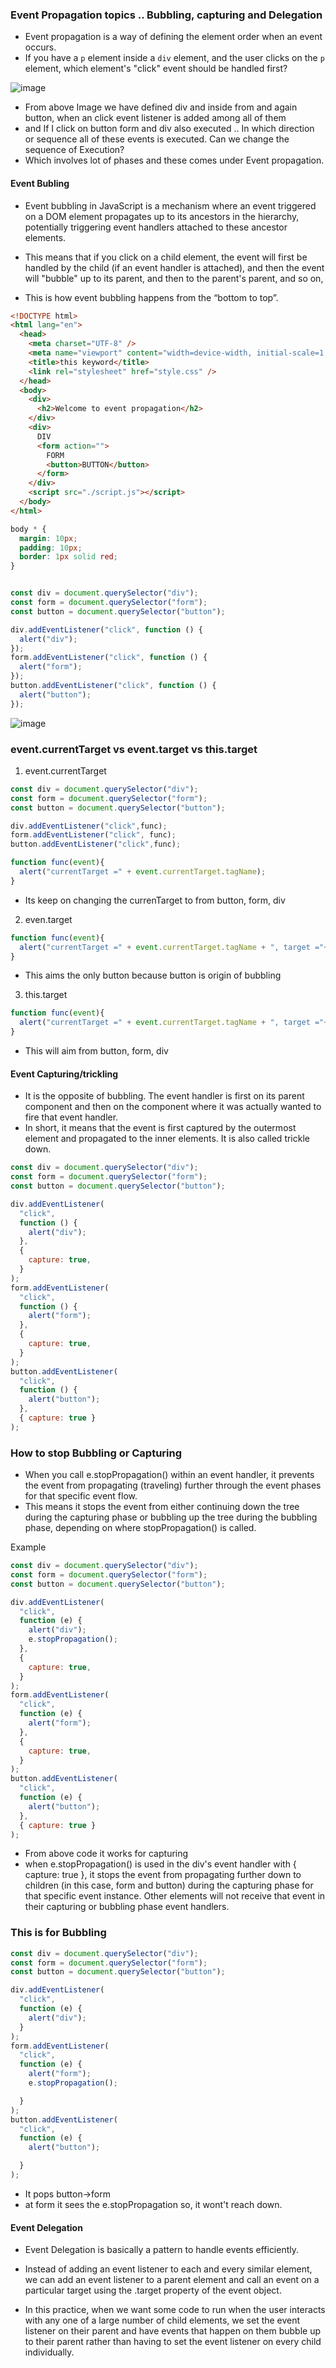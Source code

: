 ### Event Propagation topics .. Bubbling, capturing and Delegation

- Event propagation is a way of defining the element order when an event occurs.
-  If you have a `p` element inside a `div` element, and the user clicks on the `p` element, which element's "click" event should be handled first?

![image](https://github.com/venkatdas/Interview_prep/assets/43024084/52f91f02-0dea-4d3d-af83-6d765e654b82)

- From above Image we have defined div and inside from and again button, when an click event listener is added among all of them
- and If I click on button form and div also executed .. In which direction or sequence all of these events is executed. Can we change the sequence of Execution?
-  Which involves lot of phases and these comes under Event propagation.

#### Event Bubling

- Event bubbling in JavaScript is a mechanism where an event triggered on a DOM element propagates up to its ancestors in the hierarchy, potentially triggering event handlers attached to these ancestor elements.
- This means that if you click on a child element, the event will first be handled by the child (if an event handler is attached), and then the event will "bubble" up to its parent, and then to the parent's parent, and so on,


- This is how event bubbling happens from the “bottom to top”.

```html
<!DOCTYPE html>
<html lang="en">
  <head>
    <meta charset="UTF-8" />
    <meta name="viewport" content="width=device-width, initial-scale=1.0" />
    <title>this keyword</title>
    <link rel="stylesheet" href="style.css" />
  </head>
  <body>
    <div>
      <h2>Welcome to event propagation</h2>
    </div>
    <div>
      DIV
      <form action="">
        FORM
        <button>BUTTON</button>
      </form>
    </div>
    <script src="./script.js"></script>
  </body>
</html>
```

```css
body * {
  margin: 10px;
  padding: 10px;
  border: 1px solid red;
}
```
```js

const div = document.querySelector("div");
const form = document.querySelector("form");
const button = document.querySelector("button");

div.addEventListener("click", function () {
  alert("div");
});
form.addEventListener("click", function () {
  alert("form");
});
button.addEventListener("click", function () {
  alert("button");
});
```
![image](https://github.com/venkatdas/Interview_prep/assets/43024084/5e231b46-ed8a-40e0-a07d-c5996f3a0ed0)

### event.currentTarget vs  event.target vs this.target

1) event.currentTarget

```js
const div = document.querySelector("div");
const form = document.querySelector("form");
const button = document.querySelector("button");

div.addEventListener("click",func);
form.addEventListener("click", func);
button.addEventListener("click",func);

function func(event){
  alert("currentTarget =" + event.currentTarget.tagName);
}
```

- Its keep on changing the currenTarget to from button, form, div

2) even.target

```js
function func(event){
  alert("currentTarget =" + event.currentTarget.tagName + ", target ="+ event.target.tagName);
}
```
- This aims the only button because button is origin of bubbling

3) this.target

```js
function func(event){
  alert("currentTarget =" + event.currentTarget.tagName + ", target ="+ event.target.tagName +", this =" + this.tagName);
}
```

- This will aim from button, form, div

#### Event Capturing/trickling

-  It is the opposite of bubbling. The event handler is first on its parent component and then on the component where it was actually wanted to fire that event handler.
-   In short, it means that the event is first captured by the outermost element and propagated to the inner elements. It is also called trickle down.

```js
const div = document.querySelector("div");
const form = document.querySelector("form");
const button = document.querySelector("button");

div.addEventListener(
  "click",
  function () {
    alert("div");
  },
  {
    capture: true,
  }
);
form.addEventListener(
  "click",
  function () {
    alert("form");
  },
  {
    capture: true,
  }
);
button.addEventListener(
  "click",
  function () {
    alert("button");
  },
  { capture: true }
);
```
### How to stop Bubbling or Capturing

- When you call e.stopPropagation() within an event handler, it prevents the event from propagating (traveling) further through the event phases for that specific event flow.
-  This means it stops the event from either continuing down the tree during the capturing phase or bubbling up the tree during the bubbling phase, depending on where stopPropagation() is called.

Example

```js
const div = document.querySelector("div");
const form = document.querySelector("form");
const button = document.querySelector("button");

div.addEventListener(
  "click",
  function (e) {
    alert("div");
    e.stopPropagation();
  },
  {
    capture: true,
  }
);
form.addEventListener(
  "click",
  function (e) {
    alert("form");
  },
  {
    capture: true,
  }
);
button.addEventListener(
  "click",
  function (e) {
    alert("button");
  },
  { capture: true }
);
```

- From above code it works for capturing 
-  when e.stopPropagation() is used in the div's event handler with { capture: true }, it stops the event from propagating further down to children (in this case, form and button) during the capturing phase for that specific event instance. Other elements will not receive that event in their capturing or bubbling phase event handlers.

### This is for Bubbling

```js
const div = document.querySelector("div");
const form = document.querySelector("form");
const button = document.querySelector("button");

div.addEventListener(
  "click",
  function (e) {
    alert("div");
  }
);
form.addEventListener(
  "click",
  function (e) {
    alert("form");
    e.stopPropagation();

  }
);
button.addEventListener(
  "click",
  function (e) {
    alert("button");

  }
);
```
- It pops button->form
- at form it sees the e.stopPropagation so, it wont't reach down.


#### Event Delegation

- Event Delegation is basically a pattern to handle events efficiently.
- Instead of adding an event listener to each and every similar element, we can add an event listener to a parent element and call an event on a particular target using the .target property of the event object.

-  In this practice, when we want some code to run when the user interacts with any one of a large number of child elements, we set the event listener on their parent and have events that happen on them bubble up to their parent rather than having to set the event listener on every child individually.
